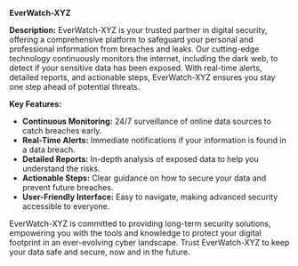 **EverWatch-XYZ**

**Description:**
EverWatch-XYZ is your trusted partner in digital security, offering a comprehensive platform to safeguard your personal and professional information from breaches and leaks. Our cutting-edge technology continuously monitors the internet, including the dark web, to detect if your sensitive data has been exposed. With real-time alerts, detailed reports, and actionable steps, EverWatch-XYZ ensures you stay one step ahead of potential threats. 

**Key Features:**
- **Continuous Monitoring:** 24/7 surveillance of online data sources to catch breaches early.
- **Real-Time Alerts:** Immediate notifications if your information is found in a data breach.
- **Detailed Reports:** In-depth analysis of exposed data to help you understand the risks.
- **Actionable Steps:** Clear guidance on how to secure your data and prevent future breaches.
- **User-Friendly Interface:** Easy to navigate, making advanced security accessible to everyone.

EverWatch-XYZ is committed to providing long-term security solutions, empowering you with the tools and knowledge to protect your digital footprint in an ever-evolving cyber landscape. Trust EverWatch-XYZ to keep your data safe and secure, now and in the future.
